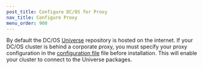 ```yaml
---
post_title: Configure DC/OS for Proxy
nav_title: Configure Proxy
menu_order: 900
---
```


By default the DC/OS [Universe](https://github.com/mesosphere/universe) repository is hosted on the internet. If your DC/OS cluster is behind a corporate proxy, you must specify your proxy configuration in the [configuration file](/docs/1.8/administration/installing/custom/configuration-parameters/#use_proxy) file before installation. This will enable your cluster to connect to the Universe packages. 